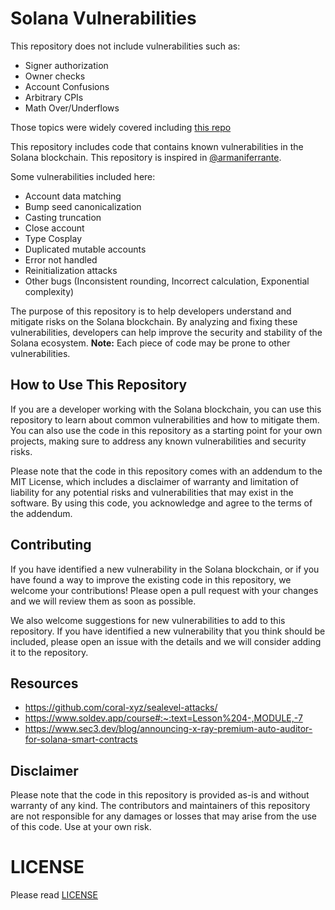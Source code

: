 # Solana Vulnerabilities

This repository does not include vulnerabilities such as:
- Signer authorization
- Owner checks
- Account Confusions
- Arbitrary CPIs
- Math Over/Underflows

Those topics were widely covered including [this repo](https://github.com/NonFungibleHacker/Solana-hacking-stuff)

This repository includes code that contains known vulnerabilities in the Solana blockchain.
This repository is inspired in [@armaniferrante](https://twitter.com/armaniferrante/status/1438706352805797889).

Some vulnerabilities included here:

- Account data matching
- Bump seed canonicalization
- Casting truncation	
- Close account
- Type Cosplay
- Duplicated mutable accounts
- Error not handled
- Reinitialization attacks
- Other bugs (Inconsistent rounding, Incorrect calculation, Exponential complexity)

The purpose of this repository is to help developers understand and mitigate risks on the Solana blockchain. By analyzing and fixing these vulnerabilities, developers can help improve the security and stability of the Solana ecosystem.
**Note:** Each piece of code may be prone to other vulnerabilities.

## How to Use This Repository

If you are a developer working with the Solana blockchain, you can use this repository to learn about common vulnerabilities and how to mitigate them. You can also use the code in this repository as a starting point for your own projects, making sure to address any known vulnerabilities and security risks.

Please note that the code in this repository comes with an addendum to the MIT License, which includes a disclaimer of warranty and limitation of liability for any potential risks and vulnerabilities that may exist in the software. By using this code, you acknowledge and agree to the terms of the addendum.

## Contributing

If you have identified a new vulnerability in the Solana blockchain, or if you have found a way to improve the existing code in this repository, we welcome your contributions! Please open a pull request with your changes and we will review them as soon as possible.

We also welcome suggestions for new vulnerabilities to add to this repository. If you have identified a new vulnerability that you think should be included, please open an issue with the details and we will consider adding it to the repository.

## Resources
- https://github.com/coral-xyz/sealevel-attacks/
- https://www.soldev.app/course#:~:text=Lesson%204-,MODULE,-7
- https://www.sec3.dev/blog/announcing-x-ray-premium-auto-auditor-for-solana-smart-contracts

## Disclaimer

Please note that the code in this repository is provided as-is and without warranty of any kind. The contributors and maintainers of this repository are not responsible for any damages or losses that may arise from the use of this code. Use at your own risk.

# LICENSE
Please read [LICENSE](LICENSE)
